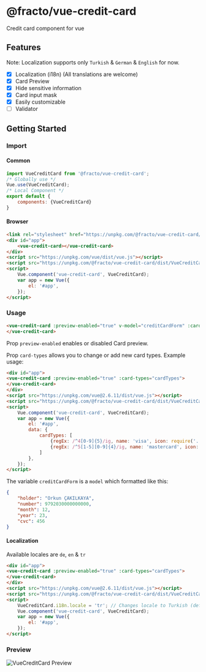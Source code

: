 # @fracto/vue-credit-card

Credit card component for vue

## Features
Note: Localization supports only `Turkish` & `German` & `English` for now.
- [x] Localization (i18n) (All translations are welcome)
- [x] Card Preview
- [x] Hide sensitive information
- [x] Card input mask
- [x] Easily customizable
- [ ] Validator

## Getting Started

### Import

#### Common

```javascript
import VueCreditCard from '@fracto/vue-credit-card';
/* Globally use */
Vue.use(VueCreditCard);
/* Local Component */
export default {
    components: {VueCreditCard}
}
```

#### Browser
```html
<link rel="stylesheet" href="https://unpkg.com/@fracto/vue-credit-card/dist/VueCreditCard.css">
<div id="app">
    <vue-credit-card></vue-credit-card>
</div>
<script src="https://unpkg.com/vue/dist/vue.js"></script>
<script src="https://unpkg.com/@fracto/vue-credit-card/dist/VueCreditCard.umd.js"></script>
<script>
    Vue.component('vue-credit-card', VueCreditCard);
    var app = new Vue({
        el: '#app',
    });
</script>
```

### Usage

```html
<vue-credit-card :preview-enabled="true" v-model="creditCardForm" :card-types="myCustomCardTypes">
</vue-credit-card>
```
Prop `preview-enabled` enables or disabled Card preview.

Prop `card-types` allows you to change or add new card types. Example usage:
```html
<div id="app">
<vue-credit-card :preview-enabled="true" :card-types="cardTypes">
</vue-credit-card>
</div>
<script src="https://unpkg.com/vue@2.6.11/dist/vue.js"></script>
<script src="https://unpkg.com/@fracto/vue-credit-card/dist/VueCreditCard.umd.js"></script>
<script>
    Vue.component('vue-credit-card', VueCreditCard);
    var app = new Vue({
        el: '#app',
        data: {
            cardTypes: [
                {regEx: /^4[0-9]{5}/ig, name: 'visa', icon: require('../assets/visa_icon.png')},
                {regEx: /^5[1-5][0-9]{4}/ig, name: 'mastercard', icon: require('../assets/master_icon.png')},
            ]
        },
    });
</script>
```

The variable `creditCardForm` is a `model` which formatted like this: 
```json
{
    "holder": "Orkun ÇAKILKAYA",
    "number": 9792030000000000,
    "month": 12,
    "year": 23,
    "cvc": 456
}
```

#### Localization

Available locales are `de`, `en` & `tr`

```html
<div id="app">
<vue-credit-card :preview-enabled="true" :card-types="cardTypes">
</vue-credit-card>
</div>
<script src="https://unpkg.com/vue@2.6.11/dist/vue.js"></script>
<script src="https://unpkg.com/@fracto/vue-credit-card/dist/VueCreditCard.umd.js"></script>
<script>
    VueCreditCard.i18n.locale = 'tr'; // Changes locale to Turkish (default is English)
    Vue.component('vue-credit-card', VueCreditCard);
    var app = new Vue({
        el: '#app',
    });
</script>
```

### Preview

![VueCreditCard Preview](.github/preview.png?raw=true&v=2 "VueCreditCard Preview")
